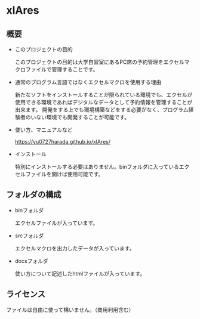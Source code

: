 # xlAres

## 概要

- このプロジェクトの目的

  このプロジェクトの目的は大学自習室にあるPC席の予約管理をエクセルマクロファイルで管理することです。
- 通常のプログラム言語ではなくエクセルマクロを使用する理由

  新たなソフトをインストールすることが限られている環境でも、エクセルが使用できる環境であればデジタルなデータとして予約情報を管理することが出来ます。
  開発をする上でも環境構築などをする必要がなく、プログラム経験者のいない環境でも開発することが可能です。

- 使い方、マニュアルなど
  
  https://yu0727harada.github.io/xlAres/
  
- インストール

  特別にインストールする必要はありません。binフォルダに入っているエクセルファイルを開けば使用可能です。
  
## フォルダの構成
- binフォルダ

  エクセルファイルが入っています。
  
- srcフォルダ

  エクセルマクロを出力したデータが入っています。
  
- docsフォルダ

  使い方について記述したhtmlファイルが入っています。

## ライセンス
  ファイルは自由に使って構いません。（商用利用含む）
